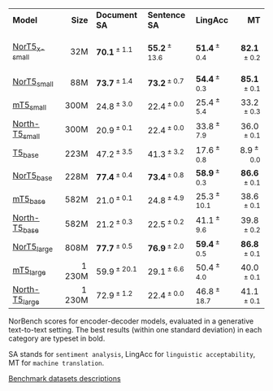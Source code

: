 <table>
<tbody>
<tr class="odd">
<td style="text-align: left;"><strong>Model</strong></td>
<td style="text-align: right;"><strong>Size</strong></td>
<td style="text-align: left;"><strong>Document SA</strong></td>
<td style="text-align: left;"><strong>Sentence SA</strong></td>
<td style="text-align: left;"><strong>LingAcc</strong></td>
<td style="text-align: right;"><strong>MT</strong></td>
</tr>
<tr class="even">
<td style="text-align: left;">
<p><a href="https://huggingface.co/ltg/nort5-xs">NorT5<sub>x-small</sub></a></p></td>
<td style="text-align: right;">32M</td>
<td style="text-align: left;"><strong>70.1</strong><span class="math inline"><sup> ± 1.1</sup></span></td>
<td style="text-align: left;"><strong>55.2</strong><span class="math inline"><sup> ± 13.6</sup></span></td>
<td style="text-align: left;"><strong>51.4</strong><span class="math inline"><sup> ± 0.4</sup></span></td>
<td style="text-align: right;"><strong>82.1</strong><span class="math inline"><sup> ± 0.2</sup></span></td>
</tr>
<tr class="odd">
<td style="text-align: left;"><a href="https://huggingface.co/ltg/nort5-small">NorT5<sub>small</sub></a></td>
<td style="text-align: right;">88M</td>
<td style="text-align: left;"><strong>73.7</strong><span class="math inline"><sup> ± 1.4</sup></span></td>
<td style="text-align: left;"><strong>73.2</strong><span class="math inline"><sup> ± 0.7</sup></span></td>
<td style="text-align: left;"><strong>54.4</strong><span class="math inline"><sup> ± 0.3</sup></span></td>
<td style="text-align: right;"><strong>85.1</strong><span class="math inline"><sup> ± 0.1</sup></span></td>
</tr>
<tr class="even">
<td style="text-align: left;"><a href="https://huggingface.co/google/mt5-small">mT5<sub>small</sub></a></td>
<td style="text-align: right;">300M</td>
<td style="text-align: left;">24.8<span class="math inline"><sup> ± 3.0</sup></span></td>
<td style="text-align: left;">22.4<span class="math inline"><sup> ± 0.0</sup></span></td>
<td style="text-align: left;">25.4<span class="math inline"><sup> ± 5.4</sup></span></td>
<td style="text-align: right;">33.2<span class="math inline"><sup> ± 0.3</sup></span></td>
</tr>
<tr class="odd">
<td style="text-align: left;"><a href="https://huggingface.co/north/t5_small_NCC">North-T5<sub>small</sub></a></td>
<td style="text-align: right;">300M</td>
<td style="text-align: left;">20.9<span class="math inline"><sup> ± 0.1</sup></span></td>
<td style="text-align: left;">22.4<span class="math inline"><sup> ± 0.0</sup></span></td>
<td style="text-align: left;">33.8<span class="math inline"><sup> ± 7.9</sup></span></td>
<td style="text-align: right;">36.0<span class="math inline"><sup> ± 0.1</sup></span></td>
</tr>
<tr class="even">
<td style="text-align: left;"><a href="https://huggingface.co/t5-base">T5<sub>base</sub></a></td>
<td style="text-align: right;">223M</td>
<td style="text-align: left;">47.2<span class="math inline"><sup> ± 3.5</sup></span></td>
<td style="text-align: left;">41.3<span class="math inline"><sup> ± 3.2</sup></span></td>
<td style="text-align: left;">17.6<span class="math inline"><sup> ± 0.8</sup></span></td>
<td style="text-align: right;">8.9<span class="math inline"><sup> ± 0.0</sup></span></td>
</tr>
<tr class="odd">
<td style="text-align: left;"><a href="https://huggingface.co/ltg/nort5-base">NorT5<sub>base</sub></a></td>
<td style="text-align: right;">228M</td>
<td style="text-align: left;"><strong>77.4</strong><span class="math inline"><sup> ± 0.4</sup></span></td>
<td style="text-align: left;"><strong>73.4</strong><span class="math inline"><sup> ± 0.8</sup></span></td>
<td style="text-align: left;"><strong>58.9</strong><span class="math inline"><sup> ± 0.3</sup></span></td>
<td style="text-align: right;"><strong>86.6</strong><span class="math inline"><sup> ± 0.1</sup></span></td>
</tr>
<tr class="even">
<td style="text-align: left;"><a href="https://huggingface.co/google/mt5-base">mT5<sub>base</sub></a></td>
<td style="text-align: right;">582M</td>
<td style="text-align: left;">21.0<span class="math inline"><sup> ± 0.1</sup></span></td>
<td style="text-align: left;">24.8<span class="math inline"><sup> ± 4.9</sup></span></td>
<td style="text-align: left;">25.3<span class="math inline"><sup> ± 10.1</sup></span></td>
<td style="text-align: right;">38.6<span class="math inline"><sup> ± 0.1</sup></span></td>
</tr>
<tr class="odd">
<td style="text-align: left;"><a href="https://huggingface.co/north/t5_base_NCC">North-T5<sub>base</sub></a></td>
<td style="text-align: right;">582M</td>
<td style="text-align: left;">21.2<span class="math inline"><sup> ± 0.3</sup></span></td>
<td style="text-align: left;">22.5<span class="math inline"><sup> ± 0.2</sup></span></td>
<td style="text-align: left;">41.1<span class="math inline"><sup> ± 9.6</sup></span></td>
<td style="text-align: right;">39.8<span class="math inline"><sup> ± 0.2</sup></span></td>
</tr>
<tr class="even">
<td style="text-align: left;"><a href="https://huggingface.co/ltg/nort5-large">NorT5<sub>large</sub></a></td>
<td style="text-align: right;">808M</td>
<td style="text-align: left;"><strong>77.7</strong><span class="math inline"><sup> ± 0.5</sup></span></td>
<td style="text-align: left;"><strong>76.9</strong><span class="math inline"><sup> ± 2.0</sup></span></td>
<td style="text-align: left;"><strong>59.4</strong><span class="math inline"><sup> ± 0.5</sup></span></td>
<td style="text-align: right;"><strong>86.8</strong><span class="math inline"><sup> ± 0.1</sup></span></td>
</tr>
<tr class="odd">
<td style="text-align: left;"><a href="https://huggingface.co/google/mt5-large">mT5<sub>large</sub></a></td>
<td style="text-align: right;">1 230M</td>
<td style="text-align: left;">59.9<span class="math inline"><sup> ± 20.1</sup></span></td>
<td style="text-align: left;">29.1<span class="math inline"><sup> ± 6.6</sup></span></td>
<td style="text-align: left;">50.4<span class="math inline"><sup> ± 4.0</sup></span></td>
<td style="text-align: right;">40.0<span class="math inline"><sup> ± 0.1</sup></span></td>
</tr>
<tr class="even">
<td style="text-align: left;"><a href="https://huggingface.co/north/t5_large_NCC">North-T5<sub>large</sub></a></td>
<td style="text-align: right;">1 230M</td>
<td style="text-align: left;">72.9<span class="math inline"><sup> ± 1.2</sup></span></td>
<td style="text-align: left;">22.4<span class="math inline"><sup> ± 0.0</sup></span></td>
<td style="text-align: left;">46.8<span class="math inline"><sup> ± 18.7</sup></span></td>
<td style="text-align: right;">41.1<span class="math inline"><sup> ± 0.1</sup></span></td>
</tr>
</tbody>
</table>

NorBench scores for encoder-decoder models, evaluated in a generative text-to-text setting. 
The best results (within one standard deviation) in each category are typeset in bold.

SA stands for `sentiment analysis`, LingAcc for `linguistic acceptability`, MT for `machine translation`.

[Benchmark datasets descriptions](README.md)
